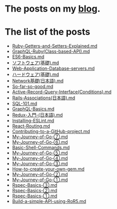 # The posts on my [blog](https://k-blog0130.herokuapp.com/en).

# The list of the posts

- [Ruby-Getters-and-Setters-Explained.md](https://github.com/K-Sato1995/BlogPosts/blob/master/Ruby-Getters-and-Setters-Explained.md)
- [GraphQL-Ruby(Class-based-API).md](https://github.com/K-Sato1995/BlogPosts/blob/master/GraphQL-Ruby(Class-based-API).md)
- [ES6-Basics.md](https://github.com/K-Sato1995/BlogPosts/blob/master/ES6-Basics.md)
- [ソフトウェア(基礎).md](https://github.com/K-Sato1995/BlogPosts/blob/master/ソフトウェア(基礎).md)
- [Web-Application-Database-servers.md](https://github.com/K-Sato1995/BlogPosts/blob/master/Web-Application-Database-servers.md)
- [ハードウェア(基礎).md](https://github.com/K-Sato1995/BlogPosts/blob/master/ハードウェア(基礎).md)
- [Network基礎(日本語).md](https://github.com/K-Sato1995/BlogPosts/blob/master/Network基礎(日本語).md)
- [So-far-so-good.md](https://github.com/K-Sato1995/BlogPosts/blob/master/So-far-so-good.md)
- [Active-Record-Query-Interface(Conditions).md](https://github.com/K-Sato1995/BlogPosts/blob/master/Active-Record-Query-Interface(Conditions).md)
- [Rails-Associations(日本語).md](https://github.com/K-Sato1995/BlogPosts/blob/master/Rails-Associations(日本語).md)
- [SQL-101.md](https://github.com/K-Sato1995/BlogPosts/blob/master/SQL-101.md)
- [GraphQL-Basics.md](https://github.com/K-Sato1995/BlogPosts/blob/master/GraphQL-Basics.md)
- [Redux-入門-(日本語).md](https://github.com/K-Sato1995/BlogPosts/blob/master/Redux-入門-(日本語).md)
- [Installing-ESLint.md](https://github.com/K-Sato1995/BlogPosts/blob/master/Installing-ESLint.md)
- [React-Routing.md](https://github.com/K-Sato1995/BlogPosts/blob/master/React-Routing.md)
- [Contributing-to-a-GitHub-project.md](https://github.com/K-Sato1995/BlogPosts/blob/master/Contributing-to-a-GitHub-project.md)
- [My-Journey-of-Go-⑦.md](https://github.com/K-Sato1995/BlogPosts/blob/master/My-Journey-of-Go-⑦.md)
- [My-Journey-of-Go-⑥.md](https://github.com/K-Sato1995/BlogPosts/blob/master/My-Journey-of-Go-⑥.md)
- [Basic-Shell-Commands.md](https://github.com/K-Sato1995/BlogPosts/blob/master/Basic-Shell-Commands.md)
- [My-Journey-of-Go-⑤.md](https://github.com/K-Sato1995/BlogPosts/blob/master/My-Journey-of-Go-⑤.md)
- [My-Journey-of-Go-④.md](https://github.com/K-Sato1995/BlogPosts/blob/master/My-Journey-of-Go-④.md)
- [My-Journey-of-Go-③.md](https://github.com/K-Sato1995/BlogPosts/blob/master/My-Journey-of-Go-③.md)
- [How-to-create-your-own-gem.md](https://github.com/K-Sato1995/BlogPosts/blob/master/How-to-create-your-own-gem.md)
- [My-Journey-of-Go-②.md](https://github.com/K-Sato1995/BlogPosts/blob/master/My-Journey-of-Go-②.md)
- [My-Journey-of-Go-①.md](https://github.com/K-Sato1995/BlogPosts/blob/master/My-Journey-of-Go-①.md)
- [Rspec-Basics-③.md](https://github.com/K-Sato1995/BlogPosts/blob/master/Rspec-Basics-③.md)
- [Rspec-Basics-②.md](https://github.com/K-Sato1995/BlogPosts/blob/master/Rspec-Basics-②.md)
- [Rspec-Basics-①.md](https://github.com/K-Sato1995/BlogPosts/blob/master/Rspec-Basics-①.md)
- [Build-a-simple-API-using-RoR5.md](https://github.com/K-Sato1995/BlogPosts/blob/master/Build-a-simple-API-using-RoR5.md)
